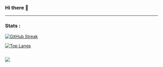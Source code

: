 ### Hi there 👋

---
### Stats :
[![GitHub Streak](https://github-readme-streak-stats.herokuapp.com?user=rkiwi&theme=carbonfox)](https://git.io/streak-stats)

[![Top Langs](https://github-readme-stats.vercel.app/api/top-langs/?username=rkiwi&layout=compact&theme=vision-friendly-dark)](https://github.com/anuraghazra/github-readme-stats)

![](https://komarev.com/ghpvc/?username=rkiwi)
---
<!--
**rkiwi/rkiwi** is a ✨ _special_ ✨ repository because its `README.md` (this file) appears on your GitHub profile.

Here are some ideas to get you started:

- 🔭 I’m currently working on ...
- 🌱 I’m currently learning ...
- 👯 I’m looking to collaborate on ...
- 🤔 I’m looking for help with ...
- 💬 Ask me about ...
- 📫 How to reach me: ...
- 😄 Pronouns: ...
- ⚡ Fun fact: ...
-->
